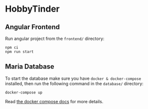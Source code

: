 # HobbyTinder
## Angular Frontend
Run angular project from the `frontend/` directory:

```
npm ci
npm run start
```

## Maria Database
To start the database make sure you have `docker & docker-compose` installed, then run the following command in the `database/` directory:
```
docker-compose up
```
Read [the docker compose docs](https://docs.docker.com/engine/reference/commandline/compose_up/) for more details.

